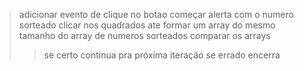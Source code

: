 > adicionar evento de clique no botao começar
> alerta com o numero sorteado
> clicar nos quadrados ate formar um array do mesmo tamanho do array de numeros sorteados
> comparar os arrays
>> se certo continua pra próxima iteração
>> se errado encerra 